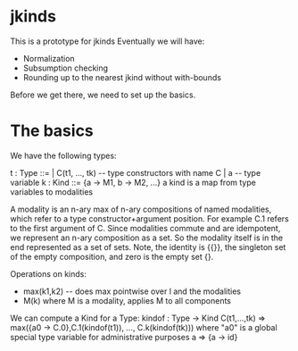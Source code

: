 jkinds
======

This is a prototype for jkinds
Eventually we will have:
- Normalization
- Subsumption checking
- Rounding up to the nearest jkind without with-bounds

Before we get there, we need to set up the basics.

# The basics

We have the following types:

t : Type ::= 
    | C(t1, ..., tk)     -- type constructors with name C
    | a                  -- type variable
k : Kind ::= {a -> M1, b -> M2, ...}
  a kind is a map from type variables to modalities

A modality is an n-ary max of n-ary compositions of named modalities, which refer to a type constructor+argument position. For example C.1 refers to the first argument of C. Since modalities commute and are idempotent, we represent an n-ary composition as a set. So the modality itself is in the end represented as a set of sets.
Note, the identity is {{}}, the singleton set of the empty composition,
and zero is the empty set {}.

Operations on kinds:
- max(k1,k2) -- does max pointwise over l and the modalities
- M(k) where M is a modality, applies M to all components

We can compute a Kind for a Type:
kindof : Type -> Kind
    C(t1,...,tk) => max({a0 -> C.0},C.1(kindof(t1)), ..., C.k(kindof(tk))) 
        where "a0" is a global special type variable for administrative purposes
    a => {a -> id}

